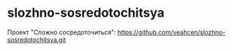 # slozhno-sosredotochitsya

Проект "Сложно сосредоточиться":
https://github.com/veahcen/slozhno-sosredotochitsya.git
